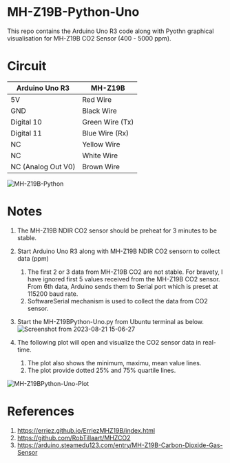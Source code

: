 # MH-Z19B-Python-Uno
This repo contains the Arduino Uno R3 code along with Pyothn graphical visualisation for MH-Z19B CO2 Sensor (400 - 5000 ppm).


# Circuit

| Arduino Uno R3  | MH-Z19B |
| ------------- | ------------- |
| 5V  | Red Wire  |
| GND  | Black Wire  |
| Digital 10  | Green Wire (Tx)  |
| Digital 11  | Blue Wire (Rx)  |
| NC            | Yellow Wire  |
| NC            | White Wire  |
| NC (Analog Out V0)            | Brown Wire   |


![MH-Z19B-Python](https://github.com/ParthaPRay/MH-Z19B-Python-Uno/assets/1689639/f0743dbf-7942-424a-969b-e610013d6c1a)

# Notes
1. The MH-Z19B NDIR CO2 sensor should be preheat for 3 minutes to be stable.
2. Start Arduino Uno R3 along with MH-Z19B NDIR CO2 sensorn to collect data (ppm)
   1. The first 2 or 3 data from MH-Z19B CO2 are not stable. For bravety, I have ignored first 5 values received from the MH-Z19B CO2 sensor. From 6th data, Arduino sends them to Serial port which is preset at 115200 baud rate.
   2. SoftwareSerial mechanism is used to collect the data from CO2 sensor.
3. Start the MH-Z19BPython-Uno.py from Ubuntu terminal as below.
![Screenshot from 2023-08-21 15-06-27](https://github.com/ParthaPRay/MH-Z19B-Python-Uno/assets/1689639/8cbe88cb-d8cd-41e2-b8ab-41a88d4a0bbe)

4. The following plot will open and visualize the CO2 sensor data in real-time.
   1. The plot also shows the minimum, maximu, mean value lines.
   2. The plot provide dotted 25% and 75% quartile lines.

![MH-Z19BPython-Uno-Plot](https://github.com/ParthaPRay/MH-Z19B-Python-Uno/assets/1689639/b1c58fdf-f2eb-47c3-bb67-9b96db6e2dc7)

# References
1. https://erriez.github.io/ErriezMHZ19B/index.html
2. https://github.com/RobTillaart/MHZCO2
3. https://arduino.steamedu123.com/entry/MH-Z19B-Carbon-Dioxide-Gas-Sensor
